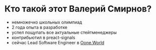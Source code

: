 # Кто такой этот Валерий Смирнов?
- немножечко школьных олимпиад
- 2 года опыта в разработке 
- успел пощупать все актуальные стейтменеджеры
- контрибьютил в preact-signals
- сейчас Lead Software Engineer в [Oone.World](https://oone.world)

<!--
Самый молодой спикер на конфе

Побеждал в олимпидах

Начал со сложных проектов

Выбирал стейтменеджеры читая source

Автор утилит для preact signals

Компания стимулирует более ответственно водить

Позиция включает архитектуру
-->
